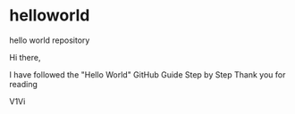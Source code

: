 # helloworld
hello world repository

Hi there,

I have followed the "Hello World" GitHub Guide
Step by Step
Thank you for reading

V1Vi
